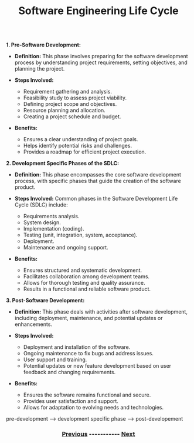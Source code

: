  <div align=center> <h1>Software Engineering Life Cycle </h1> </div>
<br />
<br /> 

**1. Pre-Software Development:**
   - **Definition:** This phase involves preparing for the software development process by understanding project requirements, setting objectives, and planning the project.

   - **Steps Involved:**
     - Requirement gathering and analysis.
     - Feasibility study to assess project viability.
     - Defining project scope and objectives.
     - Resource planning and allocation.
     - Creating a project schedule and budget.

   - **Benefits:**
     - Ensures a clear understanding of project goals.
     - Helps identify potential risks and challenges.
     - Provides a roadmap for efficient project execution.

**2. Development Specific Phases of the SDLC:**
   - **Definition:** This phase encompasses the core software development process, with specific phases that guide the creation of the software product.

   - **Steps Involved:** Common phases in the Software Development Life Cycle (SDLC) include:
     - Requirements analysis.
     - System design.
     - Implementation (coding).
     - Testing (unit, integration, system, acceptance).
     - Deployment.
     - Maintenance and ongoing support.

   - **Benefits:**
     - Ensures structured and systematic development.
     - Facilitates collaboration among development teams.
     - Allows for thorough testing and quality assurance.
     - Results in a functional and reliable software product.

**3. Post-Software Development:**
   - **Definition:** This phase deals with activities after software development, including deployment, maintenance, and potential updates or enhancements.

   - **Steps Involved:**
     - Deployment and installation of the software.
     - Ongoing maintenance to fix bugs and address issues.
     - User support and training.
     - Potential updates or new feature development based on user feedback and changing requirements.

   - **Benefits:**
     - Ensures the software remains functional and secure.
     - Provides user satisfaction and support.
     - Allows for adaptation to evolving needs and technologies.


pre-development --> development specific phase --> post-developement


<div align=center> <h3>
  
  [Previous](https://github.com/KKBUGHUNTER/Software_Development/blob/main/Introduction.md)  -----------  [Next]()
  
  </p3> </div>
<br />
